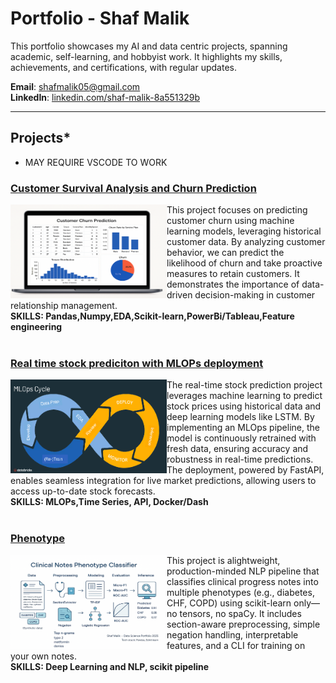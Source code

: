 # Portfolio - Shaf Malik

This portfolio showcases my AI and data centric projects, spanning academic, self-learning, and hobbyist work. It highlights my skills, achievements, and certifications, with regular updates.

**Email**: [shafmalik05@gmail.com](mailto:shafmalik05@gmail.com)  
**LinkedIn**: [linkedin.com/shaf-malik-8a551329b](https://www.linkedin.com/in/shaf-malik-8a551329b/)

---

## Projects* 
* MAY REQUIRE VSCODE TO WORK

### [Customer Survival Analysis and Churn Prediction](https://github.com/shafmalik/shaf.malik05/blob/main/Files/churn_data.ipynb)
<img align="left" width="250" height="150" src="Churn.png" alt="Churn Prediction Project">
This project focuses on predicting customer churn using machine learning models, leveraging historical customer data. By analyzing customer behavior, we can predict the likelihood of churn and take proactive measures to retain customers. It demonstrates the importance of data-driven decision-making in customer relationship management. 

<div style="clear: both;"></div> <!-- Clear the float -->
<div><strong>SKILLS: Pandas,Numpy,EDA,Scikit-learn,PowerBi/Tableau,Feature engineering </strong></div>
<br clear="left"/>

### [Real time stock prediciton with MLOPs deployment](https://github.com/shafmalik/shaf.malik05/blob/main/Files/Tensor.ipynb)
<img align="left" width="250" height="150" src="mlops-cycle.png" alt="Instacart Project">
The real-time stock prediction project leverages machine learning to predict stock prices using historical data and deep learning models like LSTM. By implementing an MLOps pipeline, the model is continuously retrained with fresh data, ensuring accuracy and robustness in real-time predictions. The deployment, powered by FastAPI, enables seamless integration for live market predictions, allowing users to access up-to-date stock forecasts.

<div style="clear: both;"></div> <!-- Clear the float -->
<div><strong>SKILLS: MLOPs,Time Series, API, Docker/Dash</strong></div>
<br clear="left"/>

### [Phenotype](https://github.com/shafmalik/shaf.malik05/blob/052b446b25913deb35e561f584a7ff797a806714/Files/Asp.ipynb)
<img align="left" width="250" height="150" src="Phenotype.png" alt="News Recommender">
This project is alightweight, production-minded NLP pipeline that classifies clinical progress notes into multiple phenotypes (e.g., diabetes, CHF, COPD) using scikit-learn only—no tensors, no spaCy. It includes section-aware preprocessing, simple negation handling, interpretable features, and a CLI for training on your own notes.

<div style="clear: both;"></div> <!-- Clear the float -->
<div><strong>SKILLS: Deep Learning and NLP, scikit pipeline</strong></div>
<br clear="left"/>
